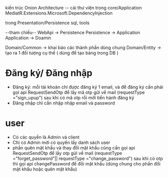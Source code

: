 kiến trúc Onion Architecture
-- cài thư viện
trong core/Application
MediatR.Extensions.Microsoft.DependencyInjection 

trong Presentation/Persistence 
sql, tools

--tham chiếu--
WebApi -> Persistence
Persistence -> Application
Application -> Doamin

Domain/Common  -> khai báo các thành phần dùng chung
Domain/Entity -> tạo ra 1 đối tượng cụ thể ( dùng để tạo bảng trong DB )



# Đăng ký/ Đăng nhập
 - Đăng ký: mỗi tài khoản chỉ được đăng ký 1 email, và để đăng ký cần phải gọi api RequestSendOtp để lấy mã otp gửi về mail (requestType ="sign_upup")
 sau khi có mã otp rồi mới tiến hành đăng ký
 - Đăng nhập chỉ cần nhập nhập email và password

 # user
 - Có các quyền là Admin và client 
 - Chỉ có Admin mới có quyền lấy danh sách user
 - phần quên mật khẩu và thay đổi mật khẩu cũng cần gọi api RequestSendOtp để lấy otp gửi về mail (requestType ="forget_password"|| requestType ="change_password")
sau khi có otp thì gọi api changePassword để đổi mật khẩu (dùng chung cho phần đổi mật khẩu hoặc quên mật khẩu) 
